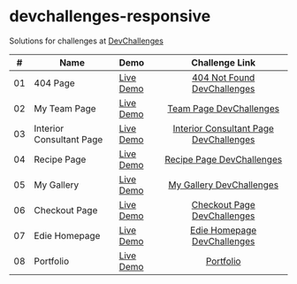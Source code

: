 # devchallenges-responsive

Solutions for challenges at [DevChallenges](https://devchallenges.io/paths/responsiveWebPaths)

|#|Name|Demo|Challenge Link|
|:---:|---|:---|:---:|
|01|404 Page|[Live Demo](https://sarangwadode.github.io/devchallenges-responsive/404-Not-Found/)|[404 Not Found DevChallenges](https://devchallenges.io/challenges/wBunSb7FPrIepJZAg0sY)|
|02|My Team Page|[Live Demo](https://sarangwadode.github.io/devchallenges-responsive/My-Team-Page/)|[Team Page DevChallenges](https://devchallenges.io/challenges/hhmesazsqgKXrTkYkt0U)|
|03|Interior Consultant Page|[Live Demo](https://sarangwadode.github.io/devchallenges-responsive/Interior-Consultant-Page/)|[Interior Consultant Page DevChallenges](https://devchallenges.io/challenges/hhmesazsqgKXrTkYkt0U)|
|04|Recipe Page|[Live Demo](https://sarangwadode.github.io/devchallenges-responsive/Recipe-Page/)|[Recipe Page DevChallenges](https://devchallenges.io/challenges/hhmesazsqgKXrTkYkt0U)|
|05|My Gallery|[Live Demo](https://sarangwadode.github.io/devchallenges-responsive/My-Gallery/)|[My Gallery DevChallenges](https://devchallenges.io/challenges/hhmesazsqgKXrTkYkt0U)|
|06|Checkout Page|[Live Demo](https://sarangwadode.github.io/devchallenges-responsive/Checkout-Page/)|[Checkout Page DevChallenges](https://devchallenges.io/challenges/hhmesazsqgKXrTkYkt0U)|
|07|Edie Homepage|[Live Demo](https://sarangwadode.github.io/devchallenges-responsive/Edie-Homepage/)|[Edie Homepage DevChallenges](https://devchallenges.io/challenges/hhmesazsqgKXrTkYkt0U)|
|08|Portfolio|[Live Demo](https://sarangwadode.github.io/devchallenges-responsive/Portfolio/)|[Portfolio](https://devchallenges.io/challenges/hhmesazsqgKXrTkYkt0U)|

